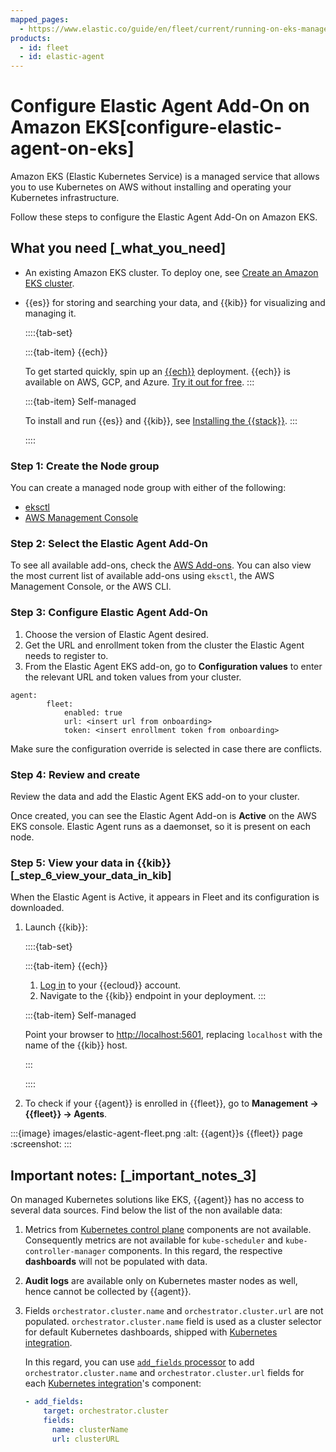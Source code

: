 ```yaml
---
mapped_pages:
  - https://www.elastic.co/guide/en/fleet/current/running-on-eks-managed-by-fleet.html
products:
  - id: fleet
  - id: elastic-agent
---
```


# Configure Elastic Agent Add-On on Amazon EKS[configure-elastic-agent-on-eks]

Amazon EKS (Elastic Kubernetes Service) is a managed service that allows you to use Kubernetes on AWS without installing and operating your Kubernetes infrastructure.

Follow these steps to configure the Elastic Agent Add-On on Amazon EKS.

## What you need [_what_you_need]

* An existing Amazon EKS cluster. To deploy one, see [Create an Amazon EKS cluster](https://docs.aws.amazon.com/eks/latest/userguide/create-cluster.html).
* {{es}} for storing and searching your data, and {{kib}} for visualizing and managing it.

  ::::{tab-set}

  :::{tab-item} {{ech}}

  To get started quickly, spin up an [{{ech}}](https://www.elastic.co/cloud/elasticsearch-service) deployment. {{ech}} is available on AWS, GCP, and Azure. [Try it out for free](https://cloud.elastic.co/registration?page=docs&placement=docs-body).
  :::

  :::{tab-item} Self-managed

  To install and run {{es}} and {{kib}}, see [Installing the {{stack}}](/deploy-manage/deploy/self-managed/installing-elasticsearch.md).
  :::

  ::::

### Step 1: Create the Node group

You can create a managed node group with either of the following:

*  [eksctl](https://docs.aws.amazon.com/eks/latest/userguide/create-managed-node-group.html#eksctl_create_managed_nodegroup)
*  [AWS Management Console](https://docs.aws.amazon.com/eks/latest/userguide/create-managed-node-group.html#console_create_managed_nodegroup)

### Step 2: Select the Elastic Agent Add-On

To see all available add-ons, check the [AWS Add-ons](https://docs.aws.amazon.com/eks/latest/userguide/workloads-add-ons-available-eks.html). You can also view the most current list of available add-ons using `eksctl`, the AWS Management Console, or the AWS CLI.

### Step 3: Configure Elastic Agent Add-On

1. Choose the version of Elastic Agent desired.
2. Get the URL and enrollment token from the cluster the Elastic Agent needs to register to.
3. From the Elastic Agent EKS add-on, go to **Configuration values** to enter the relevant URL and token values from your cluster.

```
agent:
	    fleet:
            enabled: true
            url: <insert url from onboarding>
            token: <insert enrollment token from onboarding>
```
Make sure  the configuration override is selected in case there are conflicts.

### Step 4: Review and create

Review the data and add the Elastic Agent EKS add-on to your cluster.

Once created, you can see the Elastic Agent Add-on is **Active** on the AWS EKS console.
Elastic Agent runs as a daemonset, so it is present on each node.

### Step 5: View your data in {{kib}} [_step_6_view_your_data_in_kib]

When the Elastic Agent is Active, it appears in Fleet and its configuration is downloaded.

1. Launch {{kib}}:

    ::::{tab-set}

    :::{tab-item} {{ech}}

    1. [Log in](https://cloud.elastic.co/) to your {{ecloud}} account.
    2. Navigate to the {{kib}} endpoint in your deployment.
    :::

    :::{tab-item} Self-managed

    Point your browser to [http://localhost:5601](http://localhost:5601), replacing `localhost` with the name of the {{kib}} host.

    :::

    ::::

2. To check if your {{agent}} is enrolled in {{fleet}}, go to **Management → {{fleet}} → Agents**.

:::{image} images/elastic-agent-fleet.png
:alt: {{agent}}s {{fleet}} page
:screenshot:
:::

## Important notes: [_important_notes_3]

On managed Kubernetes solutions like EKS, {{agent}} has no access to several data sources. Find below the list of the non available data:

1. Metrics from [Kubernetes control plane](https://kubernetes.io/docs/concepts/overview/components/#control-plane-components) components are not available. Consequently metrics are not available for `kube-scheduler` and `kube-controller-manager` components. In this regard, the respective **dashboards** will not be populated with data.
2. **Audit logs** are available only on Kubernetes master nodes as well, hence cannot be collected by {{agent}}.
3. Fields `orchestrator.cluster.name` and `orchestrator.cluster.url` are not populated. `orchestrator.cluster.name` field is used as a cluster selector for default Kubernetes dashboards, shipped with [Kubernetes integration](integration-docs://reference/kubernetes/index.md).

    In this regard, you can use [`add_fields` processor](beats://reference/filebeat/add-fields.md) to add `orchestrator.cluster.name` and `orchestrator.cluster.url` fields for each [Kubernetes integration](integration-docs://reference/kubernetes/index.md)'s component:

    ```yaml
    - add_fields:
        target: orchestrator.cluster
        fields:
          name: clusterName
          url: clusterURL
    ```
